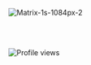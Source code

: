 ![Matrix-1s-1084px-2](https://user-images.githubusercontent.com/76784461/154727972-66510d4a-53f6-4306-bd2b-6849072fc652.svg)

<br><br>
<p align="left">
  <img src="https://komarev.com/ghpvc/?username=MartinGurasvili" alt="Profile views" />
</p>

<!---
MartinGurasvili/MartinGurasvili is a ✨ special ✨ repository because its `README.md` (this file) appears on your GitHub profile.
You can click the Preview link to take a look at your changes.
--->
